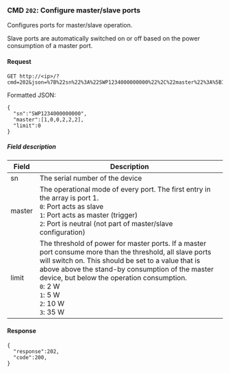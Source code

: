 ### CMD `202`: Configure master/slave ports

Configures ports for master/slave operation.

Slave ports are automatically switched on or off based on the power consumption
of a master port.

#### Request
```
GET http://<ip>/?cmd=202&json=%7B%22sn%22%3A%22SWP1234000000000%22%2C%22master%22%3A%5B1%2C0%2C0%2C2%2C2%2C2%5D%2C%22limit%22%3A0%7D
```

Formatted JSON:
```
{
  "sn":"SWP1234000000000",
  "master":[1,0,0,2,2,2],
  "limit":0
}
```

##### Field description

| Field            | Description                                                |
| ---------------- |------------------------------------------------------------|
| sn               | The serial number of the device |
| master           | The operational mode of every port. The first entry in the array is port 1.<br>`0`: Port acts as slave<br>`1`: Port acts as master (trigger)<br>`2`: Port is neutral (not part of master/slave configuration)|
| limit             | The threshold of power for master ports. If a master port consume more than the threshold, all slave ports will switch on. This should be set to a value that is above above the stand-by consumption of the master device, but below the operation consumption.<br>`0`: 2 W<br>`1`: 5 W<br>`2`: 10 W<br>`3`: 35 W |

#### Response

```
{
  "response":202,
  "code":200,
}
```
